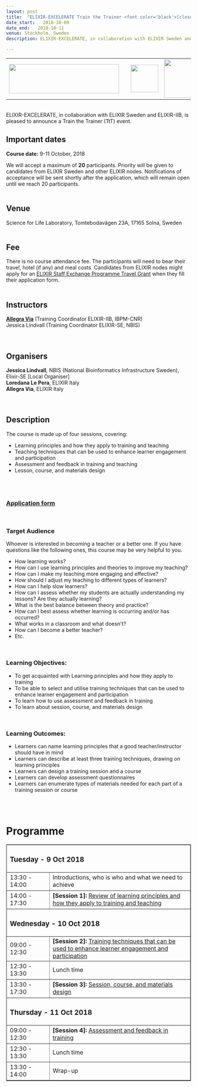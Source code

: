 ```yaml
---
layout: post
title:  "ELIXIR-EXCELERATE Train the Trainer <font color='black'>[closed]</font>"
date_start:   2018-10-09
date_end:   2018-10-11
venue: Stockholm, Sweden
description: ELIXIR-EXCELERATE, in collaboration with ELIXIR Sweden and ELIXIR-IIB, is pleased to announce a Train the Trainer (TtT) event. This course is meant to offer guidance, ideas and tips for training/teaching design, development and delivery based on research-driven educational principles. Examples and discussions will also focus on the challenges presented by academic teaching.

---
```



<table border="0" width="600">
  <tr>
  <td><a href="https://www.elixir-europe.org/about-us/how-funded/eu-projects/excelerate"><img src="../../../img/Logo_Excelerate_EU-flag-acknowledgement.png" height="80" width="300"></a></td>
  <td width="50"></td>
  <td><a href="https://www.elixir-europe.org/about-us/who-we-are/nodes/sweden"><img src="../../../img/Logo_elixir_sweden.png" height="75"></a></td>
  <td><a href="http://elixir-italy.org"><img src="../../../img/logo_elixir_italy.jpg" height="105"></a></td>
  </tr>
</table>
<br>
ELIXIR-EXCELERATE, in collaboration with ELIXIR Sweden and ELIXIR-IIB, is pleased to announce a Train the Trainer (TtT) event.
<br>

## Important dates
<b>Course date:</b> 9-11 October, 2018

We will accept a maximum of **20** participants. Priority will be given to candidates from ELIXIR Sweden and other ELIXIR nodes. Notifications of acceptance will be sent shortly after the application, which will remain open until we reach 20 participants.
<br>
<br>

## Venue
Science for Life Laboratory, Tomtebodavägen 23A, 17165 Solna, Sweden
<br>
<br>

## Fee
There is no course attendance fee. The participants will need to bear their travel, hotel (if any) and meal costs. Candidates from ELIXIR nodes might apply for an [ELIXIR Staff Exchange Programme Travel Grant](https://goo.gl/auzcnY) when they fill their application form.
<br>
<br>

## Instructors
[**Allegra Via**](../../../instructors/allegra_via.html) (Training Coordinator ELIXIR-IIB, IBPM-CNR)<br>
Jessica Lindvall (Training Coordinator ELIXIR-SE, NBIS)<br>
<br>
<br>

## Organisers
**Jessica Lindvall**, NBIS (National Bioinformatics Infrastructure Sweden), Elixir-SE [Local Organiser]<br>
**Loredana Le Pera**, ELIXIR Italy<br>
**Allegra Via**, ELIXIR Italy<br>
<br>
<br>

## Description
The course is made up of four sessions, covering:

* Learning principles and how they apply to training and teaching
* Teaching techniques that can be used to enhance learner engagement and participation
* Assessment and feedback in training and teaching
* Lesson, course, and materials design
<br>
<br>

### [Application form](https://goo.gl/forms/0vEyOWfOnEWyJqzk1)
<br>

### Target Audience
Whoever is interested in becoming a teacher or a better one.
If you have questions like the following ones, this course may be very helpful to you.

* How learning works?
* How can I use learning principles and theories to improve my teaching?
* How can I make my teaching more engaging and effective?
* How should I adjust my teaching to different types of learners?
* How can I help slow learners?
* How can I assess whether my students are actually understanding my lessons? Are they actually learning?
* What is the best balance between theory and practice?
* How can I best assess whether learning is occurring and/or has occurred?
* What works in a classroom and what doesn't?
* How can I become a better teacher?
* Etc.
<br>

### Learning Objectives:  
 * To get acquainted with Learning principles and how they apply to training
 * To be able to select and utilise training techniques that can be used to enhance learner engagement and participation
 * To learn how to use assessment and feedback in training
 * To learn about session, course, and materials design
<br>

### Learning Outcomes:
 * Learners can name learning principles that a good teacher/instructor should have in mind
 * Learners can describe at least three training techniques, drawing on learning principles
 * Learners can design a training session and a course
 * Learners can develop assessment questionnaires
 * Learners can enumerate types of materials needed for each part of a training session or course

<br>
<br>

# Programme
<table border="1">
<tr>
   <td colspan="2"><h3>Tuesday - 9 Oct 2018</h3></td>
</tr>
<tr>
   <td height="50" width="100">13:30 - 14:00</td>
   <td height="50">Introductions, who is who and what we need to achieve</td>
</tr>
<tr>
   <td height="50" width="100">14:00 - 17:30</td>
   <td height="50"><b>[Session 1]: </b><a href="https://github.com/ppalagi/EXCELERATE-TtT/blob/master/TtT_session_1.md"> Review of learning principles and how they apply to training and teaching</a></td>
</tr>

<tr>
   <td colspan="2"><h3>Wednesday - 10 Oct 2018</h3></td>
</tr>
<tr>
 <td height="50" width="100">09:00 - 12:30</td>
 <td height="50"><b>[Session 2]: </b><a href="https://github.com/ppalagi/EXCELERATE-TtT/blob/master/TtT_session_2.md"> Training techniques that can be used to enhance learner engagement and participation</a></td>
</tr>
<tr>
   <td height="50" width="100">12:30 - 13:30</td>
   <td height="50">Lunch time</td>
</tr>
<tr>
   <td height="50" width="100">13:30 - 17:30</td>
   <td height="50"><b>[Session 3]: </b><a href="https://github.com/ppalagi/EXCELERATE-TtT/blob/master/TtT_session_3.md"> Session, course, and materials design</a></td>
</tr>
<tr>
</tr>
<tr>
   <td colspan="2"><h3>Thursday - 11 Oct 2018</h3></td>
</tr>
<tr>
 <td height="50" width="100">09:00 - 12:30</td>
 <td height="50"><b>[Session 4]: </b><a href="https://github.com/ppalagi/EXCELERATE-TtT/blob/master/TtT_session_4.md"> Assessment and feedback in training</a></td>
</tr>
<tr>
   <td height="50" width="100">12:30 - 13:30</td>
   <td height="50">Lunch time</td>
</tr>
<tr>
   <td height="50" width="100">13:30 - 14:00</td>
   <td height="50">Wrap-up</td>
</tr>
</table>